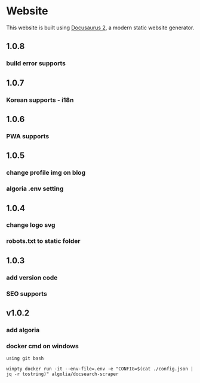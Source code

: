 # Website

This website is built using [Docusaurus 2](https://docusaurus.io/), a modern static website generator.

## 1.0.8

### build error supports

## 1.0.7

### Korean supports - i18n 

## 1.0.6

### PWA supports

## 1.0.5

### change profile img on blog
### algoria .env setting 

## 1.0.4

### change logo svg
### robots.txt to static folder

## 1.0.3

### add version code
### SEO supports

## v1.0.2

### add algoria
### docker cmd on windows

`using git bash`

`winpty docker run -it --env-file=.env -e "CONFIG=$(cat ./config.json | jq -r tostring)" algolia/docsearch-scraper`